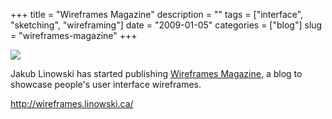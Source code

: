 +++
title = "Wireframes Magazine"
description = ""
tags = ["interface", "sketching", "wireframing"]
date = "2009-01-05"
categories = ["blog"]
slug = "wireframes-magazine"
+++



  <div class="notebook-screenshot"><a href="http://wireframes.linowski.ca/"><img src="//konigi.com/media/bluga/wt4962304fccd81.jpg"/></a></div><p>Jakub Linowski has started publishing <a href="http://wireframes.linowski.ca/">Wireframes Magazine</a>, a blog to showcase people's user interface wireframes.</p>
    
  <a href="http://wireframes.linowski.ca/">http://wireframes.linowski.ca/</a>
